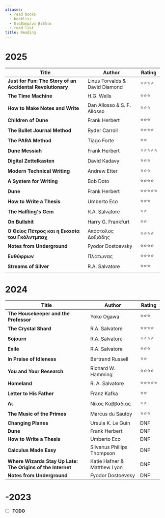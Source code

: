 ```yaml
---
aliases:
  - read books
  - booklist
  - διαβασμένα βιβλία
  - read list
title: Reading
---
```

# 2025

| Title                                                      | Author                         | Rating     |
|------------------------------------------------------------|--------------------------------|------------|
| **Just for Fun: The Story of an Accidental Revolutionary** | Linus Torvalds & David Diamond | ⭐⭐⭐⭐   |
| **The Time Machine**                                       | H.G. Wells                     | ⭐⭐⭐     |
| **How to Make Notes and Write**                            | Dan Allosso & S. F. Allosso    | ⭐⭐⭐     |
| **Children of Dune**                                       | Frank Herbert                  | ⭐⭐⭐     |
| **The Bullet Journal Method**                              | Ryder Carroll                  | ⭐⭐⭐⭐   |
| **The PARA Method**                                        | Tiago Forte                    | ⭐⭐       |
| **Dune Messiah**                                           | Frank Herbert                  | ⭐⭐⭐⭐⭐ |
| **Digital Zettelkasten**                                   | David Kadavy                   | ⭐⭐⭐     |
| **Modern Technical Writing**                               | Andrew Etter                   | ⭐⭐⭐     |
| **A System for Writing**                                   | Bob Doto                       | ⭐⭐⭐⭐   |
| **Dune**                                                   | Frank Herbert                  | ⭐⭐⭐⭐⭐ |
| **How to Write a Thesis**                                  | Umberto Eco                    | ⭐⭐⭐     |
| **The Halfling's Gem**                                     | R.A. Salvatore                 | ⭐⭐       |
| **On Bullshit**                                            | Harry G. Frankfurt             | ⭐⭐       |
| **Ο Θείος Πέτρος και η Εικασία του Γκόλντμπαχ**            | Απόστολος Δοξιάδης             | ⭐⭐⭐⭐   |
| **Notes from Underground**                                 | Fyodor Dostoevsky              | ⭐⭐⭐⭐   |
| **Ευθύφρων**                                               | Πλάτωνας                       | ⭐⭐⭐⭐   |
| **Streams of Silver**                                      | R.A. Salvatore                 | ⭐⭐⭐     |

# 2024

| Title                                                       | Author                      | Rating     |
|-------------------------------------------------------------|-----------------------------|------------|
| **The Housekeeper and the Professor**                       | Yoko Ogawa                  | ⭐⭐⭐     |
| **The Crystal Shard**                                       | R.A. Salvatore              | ⭐⭐⭐⭐   |
| **Sojourn**                                                 | R.A. Salvatore              | ⭐⭐⭐⭐   |
| **Exile**                                                   | R.A. Salvatore              | ⭐⭐⭐     |
| **In Praise of Idleness**                                   | Bertrand Russell            | ⭐⭐       |
| **You and Your Research**                                   | Richard W. Hamming          | ⭐⭐⭐⭐   |
| **Homeland**                                                | R. A. Salvatore             | ⭐⭐⭐⭐⭐ |
| **Letter to His Father**                                    | Franz Kafka                 | ⭐⭐       |
| **Λι**                                                      | Νίκος Καββαδίας             | ⭐⭐️       |
| **The Music of the Primes**                                 | Marcus du Sautoy            | ⭐⭐⭐     |
| **Changing Planes**                                         | Ursula K. Le Guin           | DNF        |
| **Dune**                                                    | Frank Herbert               | DNF        |
| **How to Write a Thesis**                                   | Umberto Eco                 | DNF        |
| **Calculus Made Easy**                                      | Silvanus Phillips Thompson  | DNF        |
| **Where Wizards Stay Up Late: The Origins of the Internet** | Katie Hafner & Matthew Lyon | DNF        |
| **Notes from Underground**                                  | Fyodor Dostoevsky           | DNF        |

# -2023

- [ ] **TODO**
